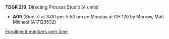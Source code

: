 **TDGR 219**: Directing Process Studio (4 units)

- **A00** (Studio) at 3:00 pm–5:50 pm on Monday at GH 170 by Morrow, Matt Michael (A17123532)

[Enrollment numbers over time](./TDGR219.tsv)
